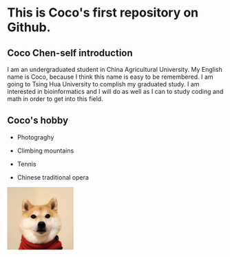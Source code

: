 # This is Coco's first repository on Github.

## Coco Chen-self introduction

  I am an undergraduated student in China Agricultural University. My English name is Coco, because I think this name is easy to be remembered. I am going to Tsing Hua University to complish my graduated study. I am interested in bioinformatics and I will do as well as I can to study coding and math in order to get into this field.

## Coco's hobby

* Photograghy

* Climbing mountains

* Tennis

* Chinese traditional opera

  

<img src="https://github.com/Cocochen1998/first-repo/raw/main/柴犬.jpg" alt="柴犬" style="zoom:15%;" />
